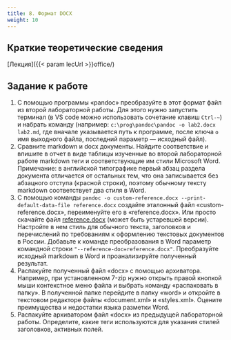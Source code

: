 ```yaml
---
title: 8. Формат DOCX
weight: 10
---
```


## Краткие теоретические сведения

[Лекция]({{< param lecUrl >}}office/)

## Задание к работе

1. С помощью программы «pandoc» преобразуйте в этот формат файл из второй лабораторной работы. Для этого нужно запустить терминал (в VS code можно использовать сочетание клавиш `Ctrl-~`) и набрать команду (например: `c:\prog\pandoc\pandoc -o lab2.docx lab2.md`, где вначале указывается путь к программе, после ключа `o` имя выходного файла, последний параметр — исходный файл).
1. Сравните markdown и docx документы. Найдите соответствие и впишите в отчет в виде таблицы изученные во второй лабораторной работе markdown теги и соответствующие им стили Microsoft Word. Примечание: в английской типографике первый абзац раздела документа отличается от остальных тем, что она записывается без абзацного отступа (красной строки), поэтому обычному тексту markdown соответствует два стиля в Word.
1. С помощью команды `pandoc -o custom-reference.docx --print-default-data-file reference.docx` создайте эталонный файл «custom-reference.docx», переименуйте его в «reference.docx». Или просто скачайте файл [reference.docx](../images/reference.docx) (может быть устаревшей версии). Настройте в нем стиль для обычного текста, заголовков и перечислений по требованиям к оформлению текстовых документов в России. Добавьте к команде преобразования в Word параметр командной строки `"--reference-doc=reference.docx"`. Преобразуйте исходный markdown в Word и проанализируйте полученный результат.
1. Распакуйте полученный файл «docx» с помощью архиватора. Например, при установленном 7-zip нужно открыть правой кнопкой мыши контекстное меню файла и выбрать команду «распаковать в папку». В полученной папке перейдите в папку «word» и откройте в текстовом редакторе файлы «document.xml» и «styles.xml». Оцените преимущества и недостатки языка разметки Word.
1. Распакуйте архиватором файл «docx» из предыдущей лабораторной работы. Определите, какие теги используются для указания стилей заголовков, активных полей. 